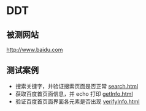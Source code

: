 # DDT

## 被测网站
http://www.baidu.com

## 测试案例
* 搜索关键字，并验证搜索页面是否正常 [search.html](search.html)
* 获取百度首页面信息，并 echo 打印   [getInfo.html](getInfo.html)
* 验证百度首页面界面各元素是否出现   [verifyInfo.html](verifyInfo.html)
